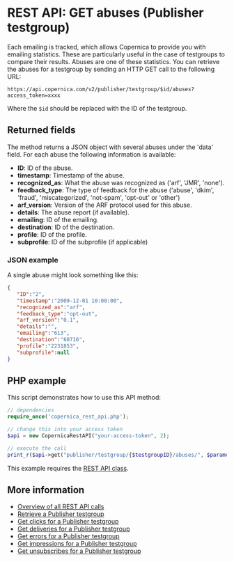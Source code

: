 # REST API: GET abuses (Publisher testgroup)

Each emailing is tracked, which allows Copernica to provide you with 
emailing statistics. These are particularly useful in the case of testgroups 
to compare their results. Abuses are one of these statistics. You can 
retrieve the abuses for a testgroup by sending an HTTP GET call to the following URL:

`https://api.copernica.com/v2/publisher/testgroup/$id/abuses?access_token=xxxx`

Where the `$id` should be replaced with the ID of the testgroup.

## Returned fields

The method returns a JSON object with several abuses under the 'data' field. 
For each abuse the following information is available:

* **ID**: ID of the abuse.
* **timestamp**: Timestamp of the abuse.
* **recognized_as**: What the abuse was recognized as ('arf', 'JMR', 'none').
* **feedback_type**: The type of feedback for the abuse ('abuse', 'dkim', 'fraud', 'miscategorized', 'not-spam', 'opt-out' or 'other')
* **arf_version**: Version of the ARF protocol used for this abuse.
* **details**: The abuse report (if available).
* **emailing**: ID of the emailing.
* **destination**: ID of the destination.
* **profile**: ID of the profile.
* **subprofile**: ID of the subprofile (if applicable)

### JSON example

A single abuse might look something like this:

```json
{  
   "ID":"2",
   "timestamp":"2009-12-01 10:00:00",
   "recognized_as":"arf",
   "feedback_type":"opt-out",
   "arf_version":"0.1",
   "details":"",
   "emailing":"613",
   "destination":"60716",
   "profile":"2231853",
   "subprofile":null
}
```

## PHP example

This script demonstrates how to use this API method:

```php
// dependencies
require_once('copernica_rest_api.php');

// change this into your access token
$api = new CopernicaRestAPI("your-access-token", 2);

// execute the call
print_r($api->get("publisher/testgroup/{$testgroupID}/abuses/", $parameters));
```

This example requires the [REST API class](./rest-php).

## More information

* [Overview of all REST API calls](./rest-api)
* [Retrieve a Publisher testgroup](./rest-get-publisher-testgroup)
* [Get clicks for a Publisher testgroup](./rest-get-publisher-testgroup-clicks)
* [Get deliveries for a Publisher testgroup](./rest-get-publisher-testgroup-deliveries)
* [Get errors for a Publisher testgroup](./rest-get-publisher-testgroup-errors)
* [Get impressions for a Publisher testgroup](./rest-get-publisher-testgroup-impressions)
* [Get unsubscribes for a Publisher testgroup](./rest-get-publisher-testgroup-unsubscribes)
